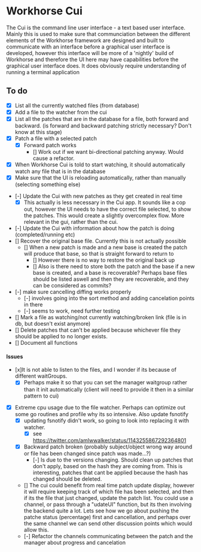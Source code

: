 # Workhorse Cui

The Cui is the command line user interface - a text based user interface. Mainly this is used to make sure that communciation between the different elements of the Workhorse framework are designed and built to communicate with an interface before a graphical user interface is developed, however this interface will be more of a 'nightly' build of Workhorse and therefore the UI here may have capabilities before the graphical user interface does. It does obviously require understanding of running a terminal application

## To do

- [x] List all the currently watched files (from database)
- [x] Add a file to the watcher from the cui
- [x] List all the patches that are in the database for a file, both forward and backward. (is forward and backward patching strictly necessary? Don't know at this stage)
- [x] Patch a file with a selected patch
  - [x] Forward patch works
    - [] Work out if we want bi-directional patching anyway. Would cause a refactor.
- [x] When Workhorse Cui is told to start watching, it should automatically watch any file that is in the database
- [x] Make sure that the UI is reloading automatically, rather than manually (selecting something else)
- [-] Update the Cui with new patches as they get created in real time
  - [x] This actually is less necessary in the Cui app. It sounds like a cop out, however the UI needs to have the correct file selected, to show the patches. This would create a slightly overcomplex flow. More relevant in the gui, rather than the cui.
- [-] Update the Cui with information about how the patch is doing (completed/running etc)
- [] Recover the original base file. Currently this is not actually possible
  - [] When a new patch is made and a new base is created the patch will produce that base, so that is straight forward to return to
    - [] However there is no way to restore the original back up
    - [] Also is there need to store both the patch and the base if a new base is created, and a base is recoverable? Perhaps base files should be listed aswell and then they are recoverable, and they can be considered as commits?
- [-] make sure cancelling diffing works properly
  - [-] involves going into the sort method and adding cancelation points in there
  - [-] seems to work, need further testing
- [] Mark a file as watching/not currently watching/broken link (file is in db, but doesn't exist anymore)
- [] Delete patches that can't be applied because whichever file they should be applied to no longer exists.
- [] Document all functions

#### Issues

- [x]It is not able to listen to the files, and I wonder if its because of different waitGroups.
  - [x] Perhaps make it so that you can set the manager waitgroup rather than it init automatically (client will need to provide it then in a similar pattern to cui)
- [x] Extreme cpu usage due to the file watcher. Perhaps can optimize out some go routines and profile why its so intensive. Also update fsnotify
  - [x] updating fsnotify didn't work, so going to look into replacing it with watcher.
    - [x] see https://twitter.com/amlwwalker/status/1143255867292364801
  - [x] Backward patch broken (probably subject/object wrong way around or file has been changed since patch was made...?)
    - [-] Is due to the versions changing. Should clean up patches that don't apply, based on the hash they are coming from. This is interesting, patches that cant be applied because the hash has changed should be deleted.
  - [] The cui could benefit from real time patch update display, however it will require keeping track of which file has been selected, and then if its the file that just changed, update the patch list. You could use a channel, or pass through a "udateUI" function, but its then involving the backend quite a lot. Lets see how we go about pushing the patche status (percentage) first and cancellation, and perhaps over the same channel we can send other discussion points which would allow this.
  - [-] Refactor the channels communicating between the patch and the manager about progress and cancelation
